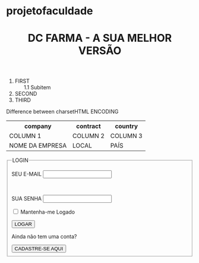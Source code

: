# projetofaculdade

<!DOCTYPE html>
<html lang="PT-BR">
<head>
    <meta charset="UTF-8">
    <meta name="viewport" content="width=device-width, initial-scale=1.0">
    <title>DC Farma - Fármacia de Manipulação</title>
    <link rel="shortcut icon" href="loja.png"
</head>
<body>
    <header>
        <h1>DC FARMA - A SUA MELHOR VERSÃO</h1>
        <p></p>
    </header>
    <ol>
        <li>FIRST
            <ol>
                1.1 Subitem
            </ol>
        </li>
        <li>SECOND</li>
        <li>THIRD</li>
    </ol>
    <table>
        <thead>Difference between charset</thead>
        <tr>
            <th>company</th>
            <th>contract</th>
            <th>country</th>
        </tr>
        <tr>
            <td>COLUMN 1</td>
            <td>COLUMN 2</td>
            <td>COLUMN 3</td>
        </tr>
        <tr>
            <td>NOME DA EMPRESA</td>
            <td>LOCAL</td>
            <td>PAÍS</td>
        </tr>
        <tfoot>HTML ENCODING</tfoot>
    </table>
    <form>
        <fieldset>
            <legend>LOGIN</legend>
            <p>
                <label>SEU E-MAIL</label>
                <input type="text" id="size_1" />
              </p><br>
              <p>
                <label>SUA SENHA</label>
                <input type="text" id="size_2" />
              </p>
              </p>
              <p>
               <input type="checkbox" />
               <label>Mantenha-me Logado</label>           
              </p>
              <P><BUTton>LOGAR</BUTton></P>
              <p>Ainda não tem uma conta?</p>
              <label><button>CADASTRE-SE AQUI</button></label>
          </fieldset>
    </form>
</body>
</html>
